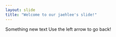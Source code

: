 ```yaml
---
layout: slide
title: "Welcome to our jaehlee's slide!"
---
```

Something new text
Use the left arrow to go back!